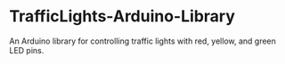 # TrafficLights-Arduino-Library
An Arduino library for controlling traffic lights with red, yellow, and green LED pins.
